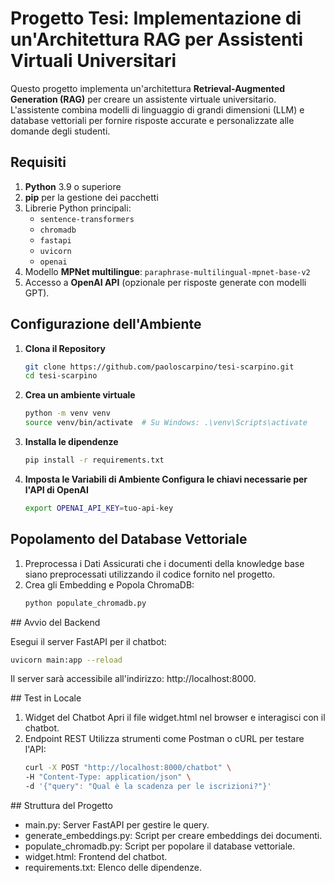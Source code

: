 # Progetto Tesi: Implementazione di un'Architettura RAG per Assistenti Virtuali Universitari

Questo progetto implementa un'architettura **Retrieval-Augmented Generation (RAG)** per creare un assistente virtuale universitario. L'assistente combina modelli di linguaggio di grandi dimensioni (LLM) e database vettoriali per fornire risposte accurate e personalizzate alle domande degli studenti.

## Requisiti

1. **Python** 3.9 o superiore
2. **pip** per la gestione dei pacchetti
3. Librerie Python principali:
   - `sentence-transformers`
   - `chromadb`
   - `fastapi`
   - `uvicorn`
   - `openai`
4. Modello **MPNet multilingue**: `paraphrase-multilingual-mpnet-base-v2`
5. Accesso a **OpenAI API** (opzionale per risposte generate con modelli GPT).

## Configurazione dell'Ambiente

1. **Clona il Repository**
   ```bash
   git clone https://github.com/paoloscarpino/tesi-scarpino.git
   cd tesi-scarpino
   ```

2. **Crea un ambiente virtuale**
   ```bash
   python -m venv venv
   source venv/bin/activate  # Su Windows: .\venv\Scripts\activate
   ```

3. **Installa le dipendenze**
   ```bash
   pip install -r requirements.txt
   ```

4. **Imposta le Variabili di Ambiente Configura le chiavi necessarie per l'API di OpenAI**
   ```bash
   export OPENAI_API_KEY=tuo-api-key
   ```

## Popolamento del Database Vettoriale

1. Preprocessa i Dati Assicurati che i documenti della knowledge base siano preprocessati utilizzando il codice fornito nel progetto.
2. Crea gli Embedding e Popola ChromaDB:
   ```bash
   python populate_chromadb.py 
   ```
## Avvio del Backend

Esegui il server FastAPI per il chatbot:
   ```bash
   uvicorn main:app --reload
   ```

Il server sarà accessibile all'indirizzo: http://localhost:8000.

## Test in Locale

1. Widget del Chatbot Apri il file widget.html nel browser e interagisci con il chatbot.
2. Endpoint REST Utilizza strumenti come Postman o cURL per testare l'API: 
   ```bash
   curl -X POST "http://localhost:8000/chatbot" \
   -H "Content-Type: application/json" \
   -d '{"query": "Qual è la scadenza per le iscrizioni?"}'
   ```

## Struttura del Progetto
* main.py: Server FastAPI per gestire le query.
* generate_embeddings.py: Script per creare embeddings dei documenti.
* populate_chromadb.py: Script per popolare il database vettoriale.
* widget.html: Frontend del chatbot.
* requirements.txt: Elenco delle dipendenze.